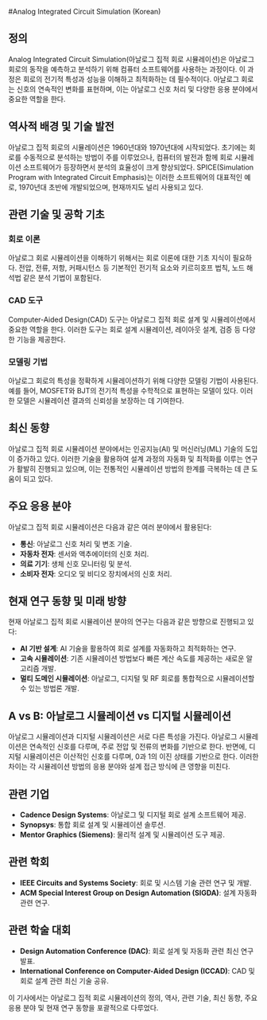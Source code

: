 #Analog Integrated Circuit Simulation (Korean)

## 정의

Analog Integrated Circuit Simulation(아날로그 집적 회로 시뮬레이션)은 아날로그 회로의 동작을 예측하고 분석하기 위해 컴퓨터 소프트웨어를 사용하는 과정이다. 이 과정은 회로의 전기적 특성과 성능을 이해하고 최적화하는 데 필수적이다. 아날로그 회로는 신호의 연속적인 변화를 표현하며, 이는 아날로그 신호 처리 및 다양한 응용 분야에서 중요한 역할을 한다.

## 역사적 배경 및 기술 발전

아날로그 집적 회로의 시뮬레이션은 1960년대와 1970년대에 시작되었다. 초기에는 회로를 수동적으로 분석하는 방법이 주를 이루었으나, 컴퓨터의 발전과 함께 회로 시뮬레이션 소프트웨어가 등장하면서 분석의 효율성이 크게 향상되었다. SPICE(Simulation Program with Integrated Circuit Emphasis)는 이러한 소프트웨어의 대표적인 예로, 1970년대 초반에 개발되었으며, 현재까지도 널리 사용되고 있다.

## 관련 기술 및 공학 기초

### 회로 이론

아날로그 회로 시뮬레이션을 이해하기 위해서는 회로 이론에 대한 기초 지식이 필요하다. 전압, 전류, 저항, 커패시턴스 등 기본적인 전기적 요소와 키르히호프 법칙, 노드 해석법 같은 분석 기법이 포함된다.

### CAD 도구

Computer-Aided Design(CAD) 도구는 아날로그 집적 회로 설계 및 시뮬레이션에서 중요한 역할을 한다. 이러한 도구는 회로 설계 시뮬레이션, 레이아웃 설계, 검증 등 다양한 기능을 제공한다.

### 모델링 기법

아날로그 회로의 특성을 정확하게 시뮬레이션하기 위해 다양한 모델링 기법이 사용된다. 예를 들어, MOSFET와 BJT의 전기적 특성을 수학적으로 표현하는 모델이 있다. 이러한 모델은 시뮬레이션 결과의 신뢰성을 보장하는 데 기여한다.

## 최신 동향

아날로그 집적 회로 시뮬레이션 분야에서는 인공지능(AI) 및 머신러닝(ML) 기술의 도입이 증가하고 있다. 이러한 기술을 활용하여 설계 과정의 자동화 및 최적화를 이루는 연구가 활발히 진행되고 있으며, 이는 전통적인 시뮬레이션 방법의 한계를 극복하는 데 큰 도움이 되고 있다.

## 주요 응용 분야

아날로그 집적 회로 시뮬레이션은 다음과 같은 여러 분야에서 활용된다:

- **통신**: 아날로그 신호 처리 및 변조 기술.
- **자동차 전자**: 센서와 액추에이터의 신호 처리.
- **의료 기기**: 생체 신호 모니터링 및 분석.
- **소비자 전자**: 오디오 및 비디오 장치에서의 신호 처리.

## 현재 연구 동향 및 미래 방향

현재 아날로그 집적 회로 시뮬레이션 분야의 연구는 다음과 같은 방향으로 진행되고 있다:

- **AI 기반 설계**: AI 기술을 활용하여 회로 설계를 자동화하고 최적화하는 연구.
- **고속 시뮬레이션**: 기존 시뮬레이션 방법보다 빠른 계산 속도를 제공하는 새로운 알고리즘 개발.
- **멀티 도메인 시뮬레이션**: 아날로그, 디지털 및 RF 회로를 통합적으로 시뮬레이션할 수 있는 방법론 개발.

## A vs B: 아날로그 시뮬레이션 vs 디지털 시뮬레이션

아날로그 시뮬레이션과 디지털 시뮬레이션은 서로 다른 특성을 가진다. 아날로그 시뮬레이션은 연속적인 신호를 다루며, 주로 전압 및 전류의 변화를 기반으로 한다. 반면에, 디지털 시뮬레이션은 이산적인 신호를 다루며, 0과 1의 이진 상태를 기반으로 한다. 이러한 차이는 각 시뮬레이션 방법의 응용 분야와 설계 접근 방식에 큰 영향을 미친다.

## 관련 기업

- **Cadence Design Systems**: 아날로그 및 디지털 회로 설계 소프트웨어 제공.
- **Synopsys**: 통합 회로 설계 및 시뮬레이션 솔루션.
- **Mentor Graphics (Siemens)**: 물리적 설계 및 시뮬레이션 도구 제공.

## 관련 학회

- **IEEE Circuits and Systems Society**: 회로 및 시스템 기술 관련 연구 및 개발.
- **ACM Special Interest Group on Design Automation (SIGDA)**: 설계 자동화 관련 연구.

## 관련 학술 대회

- **Design Automation Conference (DAC)**: 회로 설계 및 자동화 관련 최신 연구 발표.
- **International Conference on Computer-Aided Design (ICCAD)**: CAD 및 회로 설계 관련 최신 기술 공유. 

이 기사에서는 아날로그 집적 회로 시뮬레이션의 정의, 역사, 관련 기술, 최신 동향, 주요 응용 분야 및 현재 연구 동향을 포괄적으로 다루었다.